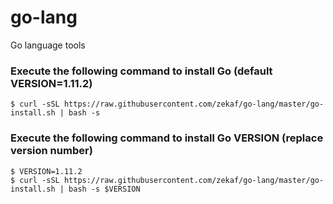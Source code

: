 # go-lang
Go language tools

### Execute the following command to install Go (default VERSION=1.11.2)
````
$ curl -sSL https://raw.githubusercontent.com/zekaf/go-lang/master/go-install.sh | bash -s
````

### Execute the following command to install Go VERSION (replace version number)
````
$ VERSION=1.11.2
$ curl -sSL https://raw.githubusercontent.com/zekaf/go-lang/master/go-install.sh | bash -s $VERSION
````

